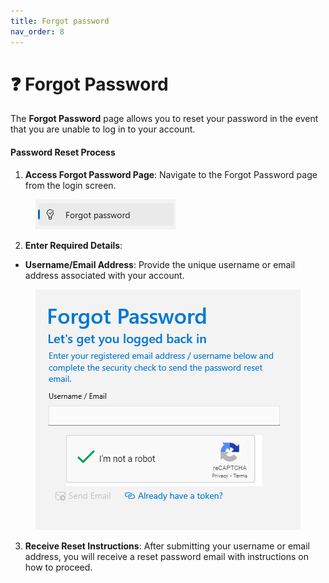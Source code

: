 ```yaml
---
title: Forgot password
nav_order: 8
---
```


# ❓ Forgot Password

The **Forgot Password** page allows you to reset your password in the event that you are unable to log in to your account.

#### Password Reset Process

1. **Access Forgot Password Page**: Navigate to the Forgot Password page from the login screen.

<figure><img src=".gitbook/assets/image (3).png" alt=""><figcaption></figcaption></figure>

2. **Enter Required Details**:

* **Username/Email Address**: Provide the unique username or email address associated with your account.

<figure><img src=".gitbook/assets/image (4).png" alt=""><figcaption></figcaption></figure>

3. **Receive Reset Instructions**: After submitting your username or email address, you will receive a reset password email with instructions on how to proceed.
